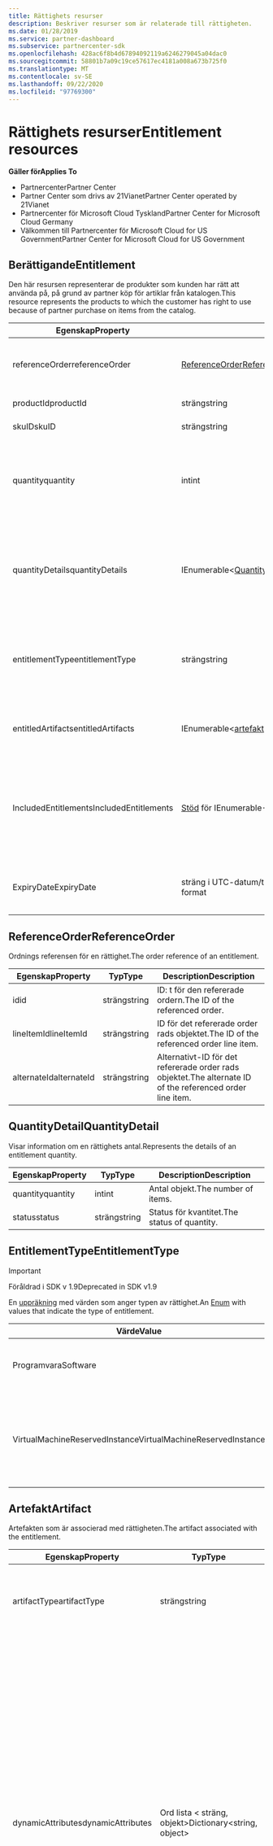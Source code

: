 ```yaml
---
title: Rättighets resurser
description: Beskriver resurser som är relaterade till rättigheten.
ms.date: 01/28/2019
ms.service: partner-dashboard
ms.subservice: partnercenter-sdk
ms.openlocfilehash: 428ac6f8b4d67894092119a6246279045a04dac0
ms.sourcegitcommit: 58801b7a09c19ce57617ec4181a008a673b725f0
ms.translationtype: MT
ms.contentlocale: sv-SE
ms.lasthandoff: 09/22/2020
ms.locfileid: "97769300"
---
```

# <a name="entitlement-resources"></a><span data-ttu-id="f02fe-103">Rättighets resurser</span><span class="sxs-lookup"><span data-stu-id="f02fe-103">Entitlement resources</span></span>

<span data-ttu-id="f02fe-104">**Gäller för**</span><span class="sxs-lookup"><span data-stu-id="f02fe-104">**Applies To**</span></span>

- <span data-ttu-id="f02fe-105">Partnercenter</span><span class="sxs-lookup"><span data-stu-id="f02fe-105">Partner Center</span></span>
- <span data-ttu-id="f02fe-106">Partner Center som drivs av 21Vianet</span><span class="sxs-lookup"><span data-stu-id="f02fe-106">Partner Center operated by 21Vianet</span></span>
- <span data-ttu-id="f02fe-107">Partnercenter för Microsoft Cloud Tyskland</span><span class="sxs-lookup"><span data-stu-id="f02fe-107">Partner Center for Microsoft Cloud Germany</span></span>
- <span data-ttu-id="f02fe-108">Välkommen till Partnercenter för Microsoft Cloud for US Government</span><span class="sxs-lookup"><span data-stu-id="f02fe-108">Partner Center for Microsoft Cloud for US Government</span></span>

## <a name="entitlement"></a><span data-ttu-id="f02fe-109">Berättigande</span><span class="sxs-lookup"><span data-stu-id="f02fe-109">Entitlement</span></span>

<span data-ttu-id="f02fe-110">Den här resursen representerar de produkter som kunden har rätt att använda på, på grund av partner köp för artiklar från katalogen.</span><span class="sxs-lookup"><span data-stu-id="f02fe-110">This resource represents the products to which the customer has right to use because of partner purchase on items from the catalog.</span></span>

| <span data-ttu-id="f02fe-111">Egenskap</span><span class="sxs-lookup"><span data-stu-id="f02fe-111">Property</span></span> | <span data-ttu-id="f02fe-112">Typ</span><span class="sxs-lookup"><span data-stu-id="f02fe-112">Type</span></span> | <span data-ttu-id="f02fe-113">Description</span><span class="sxs-lookup"><span data-stu-id="f02fe-113">Description</span></span> |
|----------|------|-------------|
| <span data-ttu-id="f02fe-114">referenceOrder</span><span class="sxs-lookup"><span data-stu-id="f02fe-114">referenceOrder</span></span> | [<span data-ttu-id="f02fe-115">ReferenceOrder</span><span class="sxs-lookup"><span data-stu-id="f02fe-115">ReferenceOrder</span></span>](#referenceorder) | <span data-ttu-id="f02fe-116">Den ordnings referens som ledde till rättigheten.</span><span class="sxs-lookup"><span data-stu-id="f02fe-116">The order reference that resulted in the entitlement.</span></span> |
| <span data-ttu-id="f02fe-117">productId</span><span class="sxs-lookup"><span data-stu-id="f02fe-117">productId</span></span> | <span data-ttu-id="f02fe-118">sträng</span><span class="sxs-lookup"><span data-stu-id="f02fe-118">string</span></span> | <span data-ttu-id="f02fe-119">ID för produkten.</span><span class="sxs-lookup"><span data-stu-id="f02fe-119">The ID of the product.</span></span> |
| <span data-ttu-id="f02fe-120">skuID</span><span class="sxs-lookup"><span data-stu-id="f02fe-120">skuID</span></span> | <span data-ttu-id="f02fe-121">sträng</span><span class="sxs-lookup"><span data-stu-id="f02fe-121">string</span></span> | <span data-ttu-id="f02fe-122">ID för SKU: n.</span><span class="sxs-lookup"><span data-stu-id="f02fe-122">The ID of the SKU.</span></span> |
| <span data-ttu-id="f02fe-123">quantity</span><span class="sxs-lookup"><span data-stu-id="f02fe-123">quantity</span></span> | <span data-ttu-id="f02fe-124">int</span><span class="sxs-lookup"><span data-stu-id="f02fe-124">int</span></span> | <span data-ttu-id="f02fe-125">Antalet rättigheter (exkluderar ej uppfyllda/överförda rättigheter).</span><span class="sxs-lookup"><span data-stu-id="f02fe-125">The quantity of entitlements (excludes Unfulfilled/Transfered entitlements).</span></span> |
| <span data-ttu-id="f02fe-126">quantityDetails</span><span class="sxs-lookup"><span data-stu-id="f02fe-126">quantityDetails</span></span> | <span data-ttu-id="f02fe-127">IEnumerable<[QuantityDetail](#quantitydetail)></span><span class="sxs-lookup"><span data-stu-id="f02fe-127">IEnumerable<[QuantityDetail](#quantitydetail)></span></span> | <span data-ttu-id="f02fe-128">Listan över Detaljer om rättighets information (antal artiklar och status för varje kvantitet).</span><span class="sxs-lookup"><span data-stu-id="f02fe-128">The list of entitlement quantity details (the number of items and status of each quantity).</span></span> |
| <span data-ttu-id="f02fe-129">entitlementType</span><span class="sxs-lookup"><span data-stu-id="f02fe-129">entitlementType</span></span> | <span data-ttu-id="f02fe-130">sträng</span><span class="sxs-lookup"><span data-stu-id="f02fe-130">string</span></span> | <span data-ttu-id="f02fe-131">Typ av rättighet.</span><span class="sxs-lookup"><span data-stu-id="f02fe-131">The type of entitlement.</span></span> <span data-ttu-id="f02fe-132">(Uppdaterad till sträng från [EntitlementType](#entitlementtype) i SDK 1,8.)</span><span class="sxs-lookup"><span data-stu-id="f02fe-132">(Updated to string from [EntitlementType](#entitlementtype) in SDK 1.8.)</span></span> |
| <span data-ttu-id="f02fe-133">entitledArtifacts</span><span class="sxs-lookup"><span data-stu-id="f02fe-133">entitledArtifacts</span></span> | <span data-ttu-id="f02fe-134">IEnumerable<[artefakt](#artifact)></span><span class="sxs-lookup"><span data-stu-id="f02fe-134">IEnumerable<[Artifact](#artifact)></span></span> | <span data-ttu-id="f02fe-135">Listan över artefakter som är associerade med rättigheten.</span><span class="sxs-lookup"><span data-stu-id="f02fe-135">The list of artifacts associated with the entitlement.</span></span> |
| <span data-ttu-id="f02fe-136">IncludedEntitlements</span><span class="sxs-lookup"><span data-stu-id="f02fe-136">IncludedEntitlements</span></span> | <span data-ttu-id="f02fe-137">[Stöd](#artifact) för IEnumerable-<></span><span class="sxs-lookup"><span data-stu-id="f02fe-137">IEnumerable<[Entitlement](#artifact)></span></span> | <span data-ttu-id="f02fe-138">Listan över rättigheter, som inkluderas implicit till följd av ett ProductId/SkuId-köp från katalogen.</span><span class="sxs-lookup"><span data-stu-id="f02fe-138">The list of entitlements, which are implicitly included as a result of the ProductId / SkuId purchase from catalog.</span></span> |
| <span data-ttu-id="f02fe-139">ExpiryDate</span><span class="sxs-lookup"><span data-stu-id="f02fe-139">ExpiryDate</span></span> | <span data-ttu-id="f02fe-140">sträng i UTC-datum/tid-format</span><span class="sxs-lookup"><span data-stu-id="f02fe-140">string in UTC date-time format</span></span>  | <span data-ttu-id="f02fe-141">Förnamnets förfallo datum (om tillämpligt).</span><span class="sxs-lookup"><span data-stu-id="f02fe-141">The entitlement expiry date (if applicable).</span></span> |

## <a name="referenceorder"></a><span data-ttu-id="f02fe-142">ReferenceOrder</span><span class="sxs-lookup"><span data-stu-id="f02fe-142">ReferenceOrder</span></span>

<span data-ttu-id="f02fe-143">Ordnings referensen för en rättighet.</span><span class="sxs-lookup"><span data-stu-id="f02fe-143">The order reference of an entitlement.</span></span>

| <span data-ttu-id="f02fe-144">Egenskap</span><span class="sxs-lookup"><span data-stu-id="f02fe-144">Property</span></span> | <span data-ttu-id="f02fe-145">Typ</span><span class="sxs-lookup"><span data-stu-id="f02fe-145">Type</span></span> | <span data-ttu-id="f02fe-146">Description</span><span class="sxs-lookup"><span data-stu-id="f02fe-146">Description</span></span> |
|----------|------|-------------|
| <span data-ttu-id="f02fe-147">id</span><span class="sxs-lookup"><span data-stu-id="f02fe-147">id</span></span> | <span data-ttu-id="f02fe-148">sträng</span><span class="sxs-lookup"><span data-stu-id="f02fe-148">string</span></span> | <span data-ttu-id="f02fe-149">ID: t för den refererade ordern.</span><span class="sxs-lookup"><span data-stu-id="f02fe-149">The ID of the referenced order.</span></span> |
| <span data-ttu-id="f02fe-150">lineItemId</span><span class="sxs-lookup"><span data-stu-id="f02fe-150">lineItemId</span></span> | <span data-ttu-id="f02fe-151">sträng</span><span class="sxs-lookup"><span data-stu-id="f02fe-151">string</span></span> | <span data-ttu-id="f02fe-152">ID för det refererade order rads objektet.</span><span class="sxs-lookup"><span data-stu-id="f02fe-152">The ID of the referenced order line item.</span></span> |
| <span data-ttu-id="f02fe-153">alternateId</span><span class="sxs-lookup"><span data-stu-id="f02fe-153">alternateId</span></span> | <span data-ttu-id="f02fe-154">sträng</span><span class="sxs-lookup"><span data-stu-id="f02fe-154">string</span></span> | <span data-ttu-id="f02fe-155">Alternativt-ID för det refererade order rads objektet.</span><span class="sxs-lookup"><span data-stu-id="f02fe-155">The alternate ID of the referenced order line item.</span></span> |

## <a name="quantitydetail"></a><span data-ttu-id="f02fe-156">QuantityDetail</span><span class="sxs-lookup"><span data-stu-id="f02fe-156">QuantityDetail</span></span>

<span data-ttu-id="f02fe-157">Visar information om en rättighets antal.</span><span class="sxs-lookup"><span data-stu-id="f02fe-157">Represents the details of an entitlement quantity.</span></span>

| <span data-ttu-id="f02fe-158">Egenskap</span><span class="sxs-lookup"><span data-stu-id="f02fe-158">Property</span></span> | <span data-ttu-id="f02fe-159">Typ</span><span class="sxs-lookup"><span data-stu-id="f02fe-159">Type</span></span> | <span data-ttu-id="f02fe-160">Description</span><span class="sxs-lookup"><span data-stu-id="f02fe-160">Description</span></span> |
|----------|------|-------------|
| <span data-ttu-id="f02fe-161">quantity</span><span class="sxs-lookup"><span data-stu-id="f02fe-161">quantity</span></span> | <span data-ttu-id="f02fe-162">int</span><span class="sxs-lookup"><span data-stu-id="f02fe-162">int</span></span> | <span data-ttu-id="f02fe-163">Antal objekt.</span><span class="sxs-lookup"><span data-stu-id="f02fe-163">The number of items.</span></span> |
| <span data-ttu-id="f02fe-164">status</span><span class="sxs-lookup"><span data-stu-id="f02fe-164">status</span></span> | <span data-ttu-id="f02fe-165">sträng</span><span class="sxs-lookup"><span data-stu-id="f02fe-165">string</span></span> | <span data-ttu-id="f02fe-166">Status för kvantitet.</span><span class="sxs-lookup"><span data-stu-id="f02fe-166">The status of quantity.</span></span> |

## <a name="entitlementtype"></a><span data-ttu-id="f02fe-167">EntitlementType</span><span class="sxs-lookup"><span data-stu-id="f02fe-167">EntitlementType</span></span>

> [!IMPORTANT]
> <span data-ttu-id="f02fe-168">Föråldrad i SDK v 1.9</span><span class="sxs-lookup"><span data-stu-id="f02fe-168">Deprecated in SDK v1.9</span></span>

<span data-ttu-id="f02fe-169">En [uppräkning](/dotnet/api/system.enum) med värden som anger typen av rättighet.</span><span class="sxs-lookup"><span data-stu-id="f02fe-169">An [Enum](/dotnet/api/system.enum) with values that indicate the type of entitlement.</span></span>

| <span data-ttu-id="f02fe-170">Värde</span><span class="sxs-lookup"><span data-stu-id="f02fe-170">Value</span></span> | <span data-ttu-id="f02fe-171">Beskrivning</span><span class="sxs-lookup"><span data-stu-id="f02fe-171">Description</span></span> |
|-------|-------------|
| <span data-ttu-id="f02fe-172">Programvara</span><span class="sxs-lookup"><span data-stu-id="f02fe-172">Software</span></span> | <span data-ttu-id="f02fe-173">Anger rättighets typ som är relaterad till program vara.</span><span class="sxs-lookup"><span data-stu-id="f02fe-173">Indicates entitlement type related to software.</span></span> |
| <span data-ttu-id="f02fe-174">VirtualMachineReservedInstance</span><span class="sxs-lookup"><span data-stu-id="f02fe-174">VirtualMachineReservedInstance</span></span> | <span data-ttu-id="f02fe-175">Anger rättighets typ som är relaterad till Azure Reserved Virtual Machine Instances.</span><span class="sxs-lookup"><span data-stu-id="f02fe-175">Indicates entitlement type related to Azure Reserved Virtual Machine Instances.</span></span> |

## <a name="artifact"></a><span data-ttu-id="f02fe-176">Artefakt</span><span class="sxs-lookup"><span data-stu-id="f02fe-176">Artifact</span></span>

<span data-ttu-id="f02fe-177">Artefakten som är associerad med rättigheten.</span><span class="sxs-lookup"><span data-stu-id="f02fe-177">The artifact associated with the entitlement.</span></span>

| <span data-ttu-id="f02fe-178">Egenskap</span><span class="sxs-lookup"><span data-stu-id="f02fe-178">Property</span></span> | <span data-ttu-id="f02fe-179">Typ</span><span class="sxs-lookup"><span data-stu-id="f02fe-179">Type</span></span> | <span data-ttu-id="f02fe-180">Description</span><span class="sxs-lookup"><span data-stu-id="f02fe-180">Description</span></span> |
|----------|------|-------------|
| <span data-ttu-id="f02fe-181">artifactType</span><span class="sxs-lookup"><span data-stu-id="f02fe-181">artifactType</span></span> | <span data-ttu-id="f02fe-182">sträng</span><span class="sxs-lookup"><span data-stu-id="f02fe-182">string</span></span> | <span data-ttu-id="f02fe-183">Typ av artefakt.</span><span class="sxs-lookup"><span data-stu-id="f02fe-183">The type of artifact.</span></span> <span data-ttu-id="f02fe-184">(Uppdaterad till sträng från [ArtifactType](#artifacttype) i SDK v 1.8)</span><span class="sxs-lookup"><span data-stu-id="f02fe-184">(Updated to string from [ArtifactType](#artifacttype) in SDK V1.8)</span></span> |
| <span data-ttu-id="f02fe-185">dynamicAttributes</span><span class="sxs-lookup"><span data-stu-id="f02fe-185">dynamicAttributes</span></span> | <span data-ttu-id="f02fe-186">Ord lista &lt; sträng, objekt&gt;</span><span class="sxs-lookup"><span data-stu-id="f02fe-186">Dictionary&lt;string, object&gt;</span></span> | <span data-ttu-id="f02fe-187">Dynamiska attribut som innehåller artifacttype-angivna värden.</span><span class="sxs-lookup"><span data-stu-id="f02fe-187">Dynamic attributes containing artifacttype specific values.</span></span> <span data-ttu-id="f02fe-188">Till exempel när artifactType = "reservedinstance" innehåller den här egenskapen "reservationType" = "virtualmachines" eller "reservationType" = "sqldatabases" som betecknar en reserverad instans för virtuell dator eller en Azure SQL reserverad instans.</span><span class="sxs-lookup"><span data-stu-id="f02fe-188">For example when artifactType = "reservedinstance", this property will contain "reservationType" = "virtualmachines" or "reservationType" = "sqldatabases" denoting virtual machine reserved instance or Azure SQL reserved instance.</span></span> <span data-ttu-id="f02fe-189">(Tillgängligt från och med SDK v 1.9)</span><span class="sxs-lookup"><span data-stu-id="f02fe-189">(Available starting in SDK v1.9)</span></span> |

## <a name="artifacttype"></a><span data-ttu-id="f02fe-190">ArtifactType</span><span class="sxs-lookup"><span data-stu-id="f02fe-190">ArtifactType</span></span>

> [!IMPORTANT]
> <span data-ttu-id="f02fe-191">Föråldrad i SDK v 1.9</span><span class="sxs-lookup"><span data-stu-id="f02fe-191">Deprecated in SDK v1.9</span></span>

<span data-ttu-id="f02fe-192">En [Enum](/dotnet/api/system.enum) med värden som anger typen av rättighets artefakt.</span><span class="sxs-lookup"><span data-stu-id="f02fe-192">An [Enum](/dotnet/api/system.enum) with values that indicate the type of entitlement artifact.</span></span>

| <span data-ttu-id="f02fe-193">Värde</span><span class="sxs-lookup"><span data-stu-id="f02fe-193">Value</span></span>                          | <span data-ttu-id="f02fe-194">Beskrivning</span><span class="sxs-lookup"><span data-stu-id="f02fe-194">Description</span></span>                                                                             |
|--------------------------------| ----------------------------------------------------------------------------------------|
| <span data-ttu-id="f02fe-195">VirtualMachineReservedInstance</span><span class="sxs-lookup"><span data-stu-id="f02fe-195">VirtualMachineReservedInstance</span></span> | <span data-ttu-id="f02fe-196">Anger artefakt aids med hämtning av Azure Reserved Virtual Machine Instances.</span><span class="sxs-lookup"><span data-stu-id="f02fe-196">Indicates the artifact aids with retrieval of Azure Reserved Virtual Machine Instances.</span></span> |

## <a name="reservedinstanceartifact"></a><span data-ttu-id="f02fe-197">ReservedInstanceArtifact</span><span class="sxs-lookup"><span data-stu-id="f02fe-197">ReservedInstanceArtifact</span></span>

<span data-ttu-id="f02fe-198">Artefakten som är associerad med en Azure reserverad instans rättighet.</span><span class="sxs-lookup"><span data-stu-id="f02fe-198">The artifact associated with an Azure Reserved Instance entitlement.</span></span> <span data-ttu-id="f02fe-199">Den ärver från [artefakt](#artifact) klassen.</span><span class="sxs-lookup"><span data-stu-id="f02fe-199">It inherits from the [Artifact](#artifact) class.</span></span>

| <span data-ttu-id="f02fe-200">Egenskap</span><span class="sxs-lookup"><span data-stu-id="f02fe-200">Property</span></span>   | <span data-ttu-id="f02fe-201">Typ</span><span class="sxs-lookup"><span data-stu-id="f02fe-201">Type</span></span>                           | <span data-ttu-id="f02fe-202">Description</span><span class="sxs-lookup"><span data-stu-id="f02fe-202">Description</span></span>                                        |
|------------|--------------------------------|----------------------------------------------------|
| <span data-ttu-id="f02fe-203">länka</span><span class="sxs-lookup"><span data-stu-id="f02fe-203">link</span></span>       | [<span data-ttu-id="f02fe-204">Operationsföljdslänkkod</span><span class="sxs-lookup"><span data-stu-id="f02fe-204">Link</span></span>](./utility-resources.md#link) | <span data-ttu-id="f02fe-205">Länken för att hämta all associerad artefakt information.</span><span class="sxs-lookup"><span data-stu-id="f02fe-205">The link to get all associated artifact details.</span></span>   |
| <span data-ttu-id="f02fe-206">resourceID</span><span class="sxs-lookup"><span data-stu-id="f02fe-206">resourceID</span></span> | <span data-ttu-id="f02fe-207">sträng</span><span class="sxs-lookup"><span data-stu-id="f02fe-207">string</span></span>                         | <span data-ttu-id="f02fe-208">ID för Azures reservations ordning eller resurs.</span><span class="sxs-lookup"><span data-stu-id="f02fe-208">The ID of the Azure reservation order or resource.</span></span> |

## <a name="reservedinstanceartifactdetails"></a><span data-ttu-id="f02fe-209">ReservedInstanceArtifactDetails</span><span class="sxs-lookup"><span data-stu-id="f02fe-209">ReservedInstanceArtifactDetails</span></span>

<span data-ttu-id="f02fe-210">Representerar entiteten som returnerades vid anrop av artefakt länken för den reserverade Azure-instansen.</span><span class="sxs-lookup"><span data-stu-id="f02fe-210">Represents the entity returned upon invocation of the Azure Reserved Instance artifact link.</span></span>

|   <span data-ttu-id="f02fe-211">Egenskap</span><span class="sxs-lookup"><span data-stu-id="f02fe-211">Property</span></span>   |           <span data-ttu-id="f02fe-212">Typ</span><span class="sxs-lookup"><span data-stu-id="f02fe-212">Type</span></span>           |                          <span data-ttu-id="f02fe-213">Description</span><span class="sxs-lookup"><span data-stu-id="f02fe-213">Description</span></span>                          |
|--------------|--------------------------|---------------------------------------------------------------|
|     <span data-ttu-id="f02fe-214">typ</span><span class="sxs-lookup"><span data-stu-id="f02fe-214">type</span></span>     |          <span data-ttu-id="f02fe-215">sträng</span><span class="sxs-lookup"><span data-stu-id="f02fe-215">string</span></span>          |                     <span data-ttu-id="f02fe-216">Typ av artefakt.</span><span class="sxs-lookup"><span data-stu-id="f02fe-216">The type of artifact.</span></span>                     |
| <span data-ttu-id="f02fe-217">reservera</span><span class="sxs-lookup"><span data-stu-id="f02fe-217">reservations</span></span> | <span data-ttu-id="f02fe-218">IEnumerable<Reservation></span><span class="sxs-lookup"><span data-stu-id="f02fe-218">IEnumerable<Reservation></span></span> | <span data-ttu-id="f02fe-219">Anger ID för Azure-resurs eller reservations order.</span><span class="sxs-lookup"><span data-stu-id="f02fe-219">Indicates the Azure resource or reservation order identifier.</span></span> |

## <a name="reservation"></a><span data-ttu-id="f02fe-220">Reservation</span><span class="sxs-lookup"><span data-stu-id="f02fe-220">Reservation</span></span>

<span data-ttu-id="f02fe-221">Representerar en enskild reservation.</span><span class="sxs-lookup"><span data-stu-id="f02fe-221">Represents an individual reservation.</span></span>

| <span data-ttu-id="f02fe-222">Egenskap</span><span class="sxs-lookup"><span data-stu-id="f02fe-222">Property</span></span>          | <span data-ttu-id="f02fe-223">Typ</span><span class="sxs-lookup"><span data-stu-id="f02fe-223">Type</span></span>                           | <span data-ttu-id="f02fe-224">Description</span><span class="sxs-lookup"><span data-stu-id="f02fe-224">Description</span></span>                                                        |
|-------------------|--------------------------------|--------------------------------------------------------------------|
| <span data-ttu-id="f02fe-225">reservationId</span><span class="sxs-lookup"><span data-stu-id="f02fe-225">reservationId</span></span>     | <span data-ttu-id="f02fe-226">sträng</span><span class="sxs-lookup"><span data-stu-id="f02fe-226">string</span></span>                         | <span data-ttu-id="f02fe-227">ID för reservationen.</span><span class="sxs-lookup"><span data-stu-id="f02fe-227">The ID of the reservation.</span></span>                                         |
| <span data-ttu-id="f02fe-228">scopeType</span><span class="sxs-lookup"><span data-stu-id="f02fe-228">scopeType</span></span>         | <span data-ttu-id="f02fe-229">sträng</span><span class="sxs-lookup"><span data-stu-id="f02fe-229">string</span></span>                         | <span data-ttu-id="f02fe-230">Den typ av omfång som är associerad med reservationen för den virtuella datorn.</span><span class="sxs-lookup"><span data-stu-id="f02fe-230">The type of scope associated with the virtual machine reservation.</span></span> |
| <span data-ttu-id="f02fe-231">displayName</span><span class="sxs-lookup"><span data-stu-id="f02fe-231">displayName</span></span>       | <span data-ttu-id="f02fe-232">sträng</span><span class="sxs-lookup"><span data-stu-id="f02fe-232">string</span></span>                         | <span data-ttu-id="f02fe-233">Visnings namnet för reservationen.</span><span class="sxs-lookup"><span data-stu-id="f02fe-233">The display name of the reservation.</span></span>                               |
| <span data-ttu-id="f02fe-234">appliedScopes</span><span class="sxs-lookup"><span data-stu-id="f02fe-234">appliedScopes</span></span>     | <span data-ttu-id="f02fe-235">IEnumerable</span><span class="sxs-lookup"><span data-stu-id="f02fe-235">IEnumerable</span></span>                    | <span data-ttu-id="f02fe-236">Listan över tillämpade scope som är associerade med reservationen.</span><span class="sxs-lookup"><span data-stu-id="f02fe-236">The list of applied scopes associated with the reservation.</span></span> <span data-ttu-id="f02fe-237">(Endast tillgängligt när scopeType inte är delad.)</span><span class="sxs-lookup"><span data-stu-id="f02fe-237">(Only available when scopeType isn't shared.)</span></span> |
| <span data-ttu-id="f02fe-238">quantity</span><span class="sxs-lookup"><span data-stu-id="f02fe-238">quantity</span></span>          | <span data-ttu-id="f02fe-239">int</span><span class="sxs-lookup"><span data-stu-id="f02fe-239">int</span></span>                            | <span data-ttu-id="f02fe-240">Antalet virtuella datorer i reservationen.</span><span class="sxs-lookup"><span data-stu-id="f02fe-240">The number of virtual machines in the reservation.</span></span>                 |
| <span data-ttu-id="f02fe-241">expiryDateTime</span><span class="sxs-lookup"><span data-stu-id="f02fe-241">expiryDateTime</span></span>    | <span data-ttu-id="f02fe-242">sträng i UTC-datum/tid-format</span><span class="sxs-lookup"><span data-stu-id="f02fe-242">string in UTC date-time format</span></span> | <span data-ttu-id="f02fe-243">Förfallo datumet för reservationen.</span><span class="sxs-lookup"><span data-stu-id="f02fe-243">The expiry date of the reservation.</span></span>                                |
| <span data-ttu-id="f02fe-244">effectiveDateTime</span><span class="sxs-lookup"><span data-stu-id="f02fe-244">effectiveDateTime</span></span> | <span data-ttu-id="f02fe-245">sträng i UTC-datum/tid-format</span><span class="sxs-lookup"><span data-stu-id="f02fe-245">string in UTC date-time format</span></span> | <span data-ttu-id="f02fe-246">Det effektiva datumet för reservationen.</span><span class="sxs-lookup"><span data-stu-id="f02fe-246">The effective date of the reservation.</span></span>                             |
| <span data-ttu-id="f02fe-247">provisioningState</span><span class="sxs-lookup"><span data-stu-id="f02fe-247">provisioningState</span></span> | <span data-ttu-id="f02fe-248">sträng</span><span class="sxs-lookup"><span data-stu-id="f02fe-248">string</span></span>                         | <span data-ttu-id="f02fe-249">Etablerings status för reservationen.</span><span class="sxs-lookup"><span data-stu-id="f02fe-249">The provisioning state of the reservation.</span></span>                         |

## <a name="virtualmachinereservedinstanceartifact"></a><span data-ttu-id="f02fe-250">VirtualMachineReservedInstanceArtifact</span><span class="sxs-lookup"><span data-stu-id="f02fe-250">VirtualMachineReservedInstanceArtifact</span></span>

> [!IMPORTANT]
> <span data-ttu-id="f02fe-251">Föråldrad i SDK v 1.9</span><span class="sxs-lookup"><span data-stu-id="f02fe-251">Deprecated in SDK v1.9</span></span>

<span data-ttu-id="f02fe-252">Artefakten som är associerad med en Azure reserverad virtuell dator instans rättighet.</span><span class="sxs-lookup"><span data-stu-id="f02fe-252">The artifact associated with an Azure Reserved Virtual Machine Instance entitlement.</span></span> <span data-ttu-id="f02fe-253">Den ärver från [artefakt](#artifact) klassen.</span><span class="sxs-lookup"><span data-stu-id="f02fe-253">It inherits from the [Artifact](#artifact) class.</span></span>

| <span data-ttu-id="f02fe-254">Egenskap</span><span class="sxs-lookup"><span data-stu-id="f02fe-254">Property</span></span>   | <span data-ttu-id="f02fe-255">Typ</span><span class="sxs-lookup"><span data-stu-id="f02fe-255">Type</span></span>                              | <span data-ttu-id="f02fe-256">Description</span><span class="sxs-lookup"><span data-stu-id="f02fe-256">Description</span></span>                                        |
|------------|-----------------------------------|----------------------------------------------------|
| <span data-ttu-id="f02fe-257">länka</span><span class="sxs-lookup"><span data-stu-id="f02fe-257">link</span></span>       | [<span data-ttu-id="f02fe-258">Operationsföljdslänkkod</span><span class="sxs-lookup"><span data-stu-id="f02fe-258">Link</span></span>](utility-resources.md#link) | <span data-ttu-id="f02fe-259">Länken för att hämta all associerad artefakt information.</span><span class="sxs-lookup"><span data-stu-id="f02fe-259">The link to get all associated artifact details.</span></span>   |
| <span data-ttu-id="f02fe-260">resourceID</span><span class="sxs-lookup"><span data-stu-id="f02fe-260">resourceID</span></span> | <span data-ttu-id="f02fe-261">sträng</span><span class="sxs-lookup"><span data-stu-id="f02fe-261">string</span></span>                            | <span data-ttu-id="f02fe-262">ID för Azures reservations ordning eller resurs.</span><span class="sxs-lookup"><span data-stu-id="f02fe-262">The ID of the Azure reservation order or resource.</span></span> |

## <a name="virtualmachinereservedinstanceartifactdetails"></a><span data-ttu-id="f02fe-263">VirtualMachineReservedInstanceArtifactDetails</span><span class="sxs-lookup"><span data-stu-id="f02fe-263">VirtualMachineReservedInstanceArtifactDetails</span></span>

> [!IMPORTANT]
> <span data-ttu-id="f02fe-264">Föråldrad i SDK v 1.9</span><span class="sxs-lookup"><span data-stu-id="f02fe-264">Deprecated in SDK v1.9</span></span>

<span data-ttu-id="f02fe-265">Representerar entiteten som returnerades vid anrop av artefakt länken för den reserverade virtuella Azure-datorns instans.</span><span class="sxs-lookup"><span data-stu-id="f02fe-265">Represents the entity returned upon invocation of the Azure Reserved Virtual Machine Instance artifact link.</span></span>

| <span data-ttu-id="f02fe-266">Egenskap</span><span class="sxs-lookup"><span data-stu-id="f02fe-266">Property</span></span>                    | <span data-ttu-id="f02fe-267">Typ</span><span class="sxs-lookup"><span data-stu-id="f02fe-267">Type</span></span>                                                                 | <span data-ttu-id="f02fe-268">Description</span><span class="sxs-lookup"><span data-stu-id="f02fe-268">Description</span></span>           |
|-----------------------------|----------------------------------------------------------------------|-----------------------|
| <span data-ttu-id="f02fe-269">typ</span><span class="sxs-lookup"><span data-stu-id="f02fe-269">type</span></span>                        | [<span data-ttu-id="f02fe-270">ArtifactType</span><span class="sxs-lookup"><span data-stu-id="f02fe-270">ArtifactType</span></span>](#artifacttype)                                        | <span data-ttu-id="f02fe-271">Typ av artefakt.</span><span class="sxs-lookup"><span data-stu-id="f02fe-271">The type of artifact.</span></span> |
| <span data-ttu-id="f02fe-272">virtualMachineReservations</span><span class="sxs-lookup"><span data-stu-id="f02fe-272">virtualMachineReservations</span></span>  | <span data-ttu-id="f02fe-273">IEnumerable<[VirtualMachineReservation](#virtualmachinereservation)></span><span class="sxs-lookup"><span data-stu-id="f02fe-273">IEnumerable<[VirtualMachineReservation](#virtualmachinereservation)></span></span> | <span data-ttu-id="f02fe-274">Anger ID för Azure-resurs eller reservations order.</span><span class="sxs-lookup"><span data-stu-id="f02fe-274">Indicates the Azure resource or reservation order identifier.</span></span> |

## <a name="virtualmachinereservation"></a><span data-ttu-id="f02fe-275">VirtualMachineReservation</span><span class="sxs-lookup"><span data-stu-id="f02fe-275">VirtualMachineReservation</span></span>

> [!IMPORTANT]
> <span data-ttu-id="f02fe-276">Föråldrad i SDK v 1.9</span><span class="sxs-lookup"><span data-stu-id="f02fe-276">Deprecated in SDK v1.9</span></span>

<span data-ttu-id="f02fe-277">Representerar en enskild virtuell dator reservation.</span><span class="sxs-lookup"><span data-stu-id="f02fe-277">Represents an individual virtual machine reservation.</span></span>

|     <span data-ttu-id="f02fe-278">Egenskap</span><span class="sxs-lookup"><span data-stu-id="f02fe-278">Property</span></span>      |              <span data-ttu-id="f02fe-279">Typ</span><span class="sxs-lookup"><span data-stu-id="f02fe-279">Type</span></span>              |                                                <span data-ttu-id="f02fe-280">Description</span><span class="sxs-lookup"><span data-stu-id="f02fe-280">Description</span></span>                                                 |
|-------------------|--------------------------------|------------------------------------------------------------------------------------------------------------|
|   <span data-ttu-id="f02fe-281">reservationId</span><span class="sxs-lookup"><span data-stu-id="f02fe-281">reservationId</span></span>   |             <span data-ttu-id="f02fe-282">sträng</span><span class="sxs-lookup"><span data-stu-id="f02fe-282">string</span></span>             |                                         <span data-ttu-id="f02fe-283">ID för reservationen.</span><span class="sxs-lookup"><span data-stu-id="f02fe-283">The ID of the reservation.</span></span>                                         |
|     <span data-ttu-id="f02fe-284">scopeType</span><span class="sxs-lookup"><span data-stu-id="f02fe-284">scopeType</span></span>     |             <span data-ttu-id="f02fe-285">sträng</span><span class="sxs-lookup"><span data-stu-id="f02fe-285">string</span></span>             |                     <span data-ttu-id="f02fe-286">Den typ av omfång som är associerad med reservationen för den virtuella datorn.</span><span class="sxs-lookup"><span data-stu-id="f02fe-286">The type of scope associated with the virtual machine reservation.</span></span>                     |
|    <span data-ttu-id="f02fe-287">displayName</span><span class="sxs-lookup"><span data-stu-id="f02fe-287">displayName</span></span>    |             <span data-ttu-id="f02fe-288">sträng</span><span class="sxs-lookup"><span data-stu-id="f02fe-288">string</span></span>             |                                    <span data-ttu-id="f02fe-289">Visnings namnet för reservationen.</span><span class="sxs-lookup"><span data-stu-id="f02fe-289">The display name of the reservation.</span></span>                                    |
|   <span data-ttu-id="f02fe-290">appliedScopes</span><span class="sxs-lookup"><span data-stu-id="f02fe-290">appliedScopes</span></span>   |      <span data-ttu-id="f02fe-291">IEnumerable<string></span><span class="sxs-lookup"><span data-stu-id="f02fe-291">IEnumerable<string></span></span>       | <span data-ttu-id="f02fe-292">Listan över tillämpade scope som är associerade med reservationen.</span><span class="sxs-lookup"><span data-stu-id="f02fe-292">The list of applied scopes associated with the reservation.</span></span> <span data-ttu-id="f02fe-293">(Endast tillgängligt när scopeType inte är delad.)</span><span class="sxs-lookup"><span data-stu-id="f02fe-293">(Only available when scopeType isn't shared.)</span></span> |
|     <span data-ttu-id="f02fe-294">quantity</span><span class="sxs-lookup"><span data-stu-id="f02fe-294">quantity</span></span>      |              <span data-ttu-id="f02fe-295">int</span><span class="sxs-lookup"><span data-stu-id="f02fe-295">int</span></span>               |                             <span data-ttu-id="f02fe-296">Antalet virtuella datorer i reservationen.</span><span class="sxs-lookup"><span data-stu-id="f02fe-296">The number of virtual machines in the reservation.</span></span>                             |
|  <span data-ttu-id="f02fe-297">expiryDateTime</span><span class="sxs-lookup"><span data-stu-id="f02fe-297">expiryDateTime</span></span>   | <span data-ttu-id="f02fe-298">sträng i UTC-datum/tid-format</span><span class="sxs-lookup"><span data-stu-id="f02fe-298">string in UTC date-time format</span></span> |                                    <span data-ttu-id="f02fe-299">Förfallo datumet för reservationen.</span><span class="sxs-lookup"><span data-stu-id="f02fe-299">The expiry date of the reservation.</span></span>                                     |
| <span data-ttu-id="f02fe-300">effectiveDateTime</span><span class="sxs-lookup"><span data-stu-id="f02fe-300">effectiveDateTime</span></span> | <span data-ttu-id="f02fe-301">sträng i UTC-datum/tid-format</span><span class="sxs-lookup"><span data-stu-id="f02fe-301">string in UTC date-time format</span></span> |                                   <span data-ttu-id="f02fe-302">Det effektiva datumet för reservationen.</span><span class="sxs-lookup"><span data-stu-id="f02fe-302">The effective date of the reservation.</span></span>                                   |
| <span data-ttu-id="f02fe-303">provisioningState</span><span class="sxs-lookup"><span data-stu-id="f02fe-303">provisioningState</span></span> |             <span data-ttu-id="f02fe-304">sträng</span><span class="sxs-lookup"><span data-stu-id="f02fe-304">string</span></span>             |                                 <span data-ttu-id="f02fe-305">Etablerings status för reservationen.</span><span class="sxs-lookup"><span data-stu-id="f02fe-305">The provisioning state of the reservation.</span></span>                                 |
